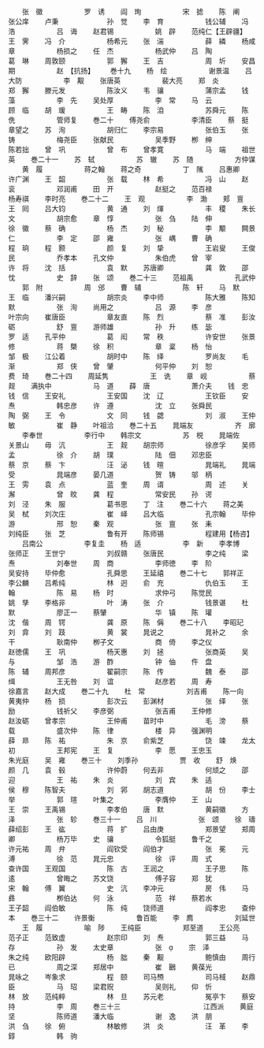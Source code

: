 <!-- { "loadSidebar": true } -->
　　张　徽　　　　　　罗　诱
　　阎　珣　　　　　　宋　摅
　　陈　阐　　　　　　张公庠
　　卢秉　　　　　　　孙　觉
　　李　育　　　　　　钱公辅
　　冯　浩　　　　　　吕　诲
　　赵君锡　　　　　　姚　辟
　　范纯仁【王辟疆】　　　王　霁
　　冯　介　　　　　　杨希元
　　张　湍　　　　　　薛　繗
　　杨咸章　　　　　　杨损之
　　任　杰　　　　　　杨武仲
　　吕　陶　　　　　　葛　琳
　　周敦颐　　　　　　郭　獬
　　王　吉　　　　　　周　圻
　　安昌期　　　　　　赵　【抗扬】
　　巻十九
　　杨　绘　　　　　　谢景温
　　吕大防　　　　　　李　觏
　　张唐英　　　　　　裴大亮
　　郑　炎　　　　　　郑　獬
　　滕元发　　　　　　陈汝义
　　韦　骧　　　　　　蒲宗孟
　　钱　藻　　　　　　李　先
　　吴处厚　　　　　　李　常
　　马　云　　　　　　顾　临
　　胡　瑗　　　　　　王　畴
　　陈　洎　　　　　　苏舜元
　　陈　侁　　　　　　管师复
　　巻二十
　　傅尧俞　　　　　　李清臣
　　蔡　挺　　　　　　章望之
　　苏　洵　　　　　　胡归仁
　　李宗易　　　　　　张伯玉
　　张　铸　　　　　　梅尧臣
　　张献民　　　　　　吴季野
　　栁　绅　　　　　　陈若拙
　　曾　巩　　　　　　曾　布
　　曾孝寛　　　　　　马　端
　　祖世英
　　巻二十一
　　苏　轼　　　　　　苏　辙
　　苏　随　　　　　　方仲谋
　　黄　履　　　　　　蒋之翰
　　蒋之奇　　　　　　丁　隲
　　吕惠卿　　　　　　许广渊
　　王　韶　　　　　　张　载
　　林　希　　　　　　冯　山
　　赵　衮　　　　　　邓润甫
　　田　开　　　　　　赵挺之
　　范百禄　　　　　　杨寿祺
　　李时亮
　　巻二十二
　　王　观　　　　　　李　渤
　　郏　亶　　　　　　王　囘
　　吕大钧　　　　　　黄　通
　　刘　煇　　　　　　丰　稷
　　朱长文　　　　　　胡宗愈
　　章　惇　　　　　　张　刍
　　陆　伸　　　　　　徐　徽
　　蔡　确　　　　　　杨　杰
　　刘　秘　　　　　　李　颙
　　闗景仁　　　　　　李　定
　　邵　雍　　　　　　张　嵎
　　曹　确　　　　　　程　珦
　　程　颢　　　　　　颜　复
　　刘　挚　　　　　　王岩叟
　　王俊民　　　　　　乔孝本
　　孔文仲　　　　　　朱伯虎
　　曾　宰　　　　　　许　将
　　沈　括　　　　　　袁　默
　　苏唐卿　　　　　　龚　敦
　　邵　忱　　　　　　史　辞
　　张　颂
　　巻二十三
　　范祖禹　　　　　　孔武仲
　　郭　附　　　　　　周　邠
　　曹　辅　　　　　　陈　轩
　　马　默　　　　　　王　临
　　潘兴嗣　　　　　　胡宗炎
　　李中师　　　　　　陈大雅
　　陈知默　　　　　　张　洵
　　尚用之　　　　　　吕　源
　　李　彦　　　　　　叶宗向
　　崔唐臣　　　　　　章友直
　　陈　烈　　　　　　蔡　准
　　彭汝砺　　　　　　舒　亶
　　游师雄　　　　　　孙　升
　　练　毖　　　　　　罗　适
　　孔平仲　　　　　　葛　闳
　　常　秩　　　　　　许安世
　　张景修　　　　　　蒋　槩
　　徐　积　　　　　　章　楶
　　杨　怡　　　　　　邹　极
　　江公着　　　　　　胡时中
　　陈　绎　　　　　　罗尚友
　　毛　渐　　　　　　郑　侠
　　曾　肈　　　　　　何平仲
　　刘　恕　　　　　　费　琦
　　巻二十四
　　周延隽　　　　　　王　诜
　　章　岘　　　　　　蔡　觌
　　满执中　　　　　　马　道
　　薛　唐　　　　　　萧介夫
　　钱　忠　　　　　　钱　信
　　王安礼　　　　　　王安国
　　沈　辽　　　　　　王钦臣
　　安　焘　　　　　　韩忠彦
　　许　遵　　　　　　沈　立
　　张舜民　　　　　　陶　弼
　　王　令　　　　　　文　同
　　钱　勰　　　　　　刘　淑
　　王仲敏　　　　　　崔　静
　　叶祖洽
　　巻二十五
　　晁端友　　　　　　齐　廓
　　李奉世　　　　　　李行中
　　韩宗文　　　　　　苏　棁
　　晁端佐　　　　　　关景山
　　毋　沆　　　　　　王　觌
　　胡宗师　　　　　　徐彦孚
　　吴师孟　　　　　　徐　介
　　胡　璞　　　　　　陆　佃
　　邓忠臣　　　　　　蔡　京
　　蔡　卞　　　　　　汪　泌
　　钱　暄　　　　　　晁端礼
　　晁端受　　　　　　晁端彦
　　晏几道　　　　　　贺　铸
　　邬　柄　　　　　　王　雱
　　袁　点　　　　　　蓝　奎
　　周　谞　　　　　　周　述
　　关　澥　　　　　　曾　旼
　　龚　程　　　　　　常安民
　　孙　谔　　　　　　刘　泾
　　朱　服　　　　　　葛书思
　　丁　注
　　巻二十六
　　蒋之美　　　　　　吴　栻
　　刘次庄　　　　　　崔　峄
　　吕大临　　　　　　孔宗翰
　　毕仲游　　　　　　邢　恕
　　秦　观　　　　　　张　亶
　　张　耒　　　　　　刘纯臣
　　张　芝　　　　　　鲁有开
　　陈师锡　　　　　　程建用【杨咨】
　　吕南公　　　　　　李复圭
　　杨　适　　　　　　李　新
　　李孝博　　　　　　张师正
　　王世宁　　　　　　刘叔赣
　　张唐民　　　　　　李之纯
　　梁　焘　　　　　　刘奉世
　　周　商　　　　　　李师徳
　　李　阶　　　　　　吴安持
　　毕仲愈　　　　　　孔舜思
　　王延禧
　　巻二十七
　　郭祥正　　　　　　李公麟
　　吕希纯　　　　　　林　迥
　　俞　充　　　　　　仇伯玉
　　王　翰　　　　　　陈　易
　　杨　时　　　　　　求仲弓
　　陈觉民　　　　　　姚　孳
　　李格非　　　　　　叶　涛
　　张　介　　　　　　钱景谌
　　杜　默　　　　　　廖正一
　　蔡肈　　　　　　　华　镇
　　陈　瓘　　　　　　沈　偕
　　周　锷　　　　　　龚　原
　　陈　偁
　　巻二十八
　　李昭玘　　　　　　刘　弇
　　刘　跂　　　　　　黄　裳
　　晁说之　　　　　　晁补之
　　余　干　　　　　　耿南仲
　　栁子文　　　　　　商　倚
　　李之仪　　　　　　赵徳儒
　　王　巩　　　　　　杨天惠
　　刘　拯　　　　　　张商英
　　吴　与　　　　　　邹　浩
　　游　酢　　　　　　钟　伷
　　仵　盘　　　　　　陈　辅
　　周邦彦　　　　　　翟嗣宗
　　陈　传　　　　　　魏　泰
　　邵　缉　　　　　　王无咎
　　刘　谊　　　　　　赵彦若
　　周　寿　　　　　　徐嘉言
　　赵大成
　　巻二十九
　　杜　常　　　　　　刘吉甫
　　陈一向　　　　　　黄夷仲
　　杨　损　　　　　　彭次云
　　彭渊材　　　　　　张　绎
　　张　励　　　　　　钱祈父
　　李彦弼　　　　　　张吉甫
　　王仲修　　　　　　赵汝砺
　　曾孝宗　　　　　　王仲甫
　　苗时中　　　　　　毛　滂
　　蔡　载　　　　　　盛次仲
　　陈　律　　　　　　楼　异
　　强渊明　　　　　　薛　昻
　　陈　祐　　　　　　朱　京
　　俞紫芝　　　　　　饶　竦
　　龙太初　　　　　　王邦宪
　　王　复　　　　　　李　愿
　　王忠玉　　　　　　朱光庭
　　吴　雍
　　巻三十
　　刘季孙　　　　　　贾　收
　　舒　焕　　　　　　颜　几
　　袁　毂　　　　　　许仲蔚
　　何去非　　　　　　何颃之
　　邵　迎　　　　　　王　祐
　　朱　炎　　　　　　刘　宾
　　朱　适　　　　　　侯　穆
　　陈智夫　　　　　　刘　郛
　　胡志道　　　　　　胡　份
　　李士举　　　　　　郭　瑄
　　叶集之　　　　　　李膺仲
　　王　山　　　　　　王　崇
　　王禹锡　　　　　　李孝伯
　　唐　默　　　　　　黄嗣徽
　　方　泽　　　　　　张　轸
　　巻三十一
　　吕　川　　　　　　张　颂
　　徐　璹　　　　　　薛绍彭
　　王　谹　　　　　　蒋　扩
　　吕由庚　　　　　　郑景望
　　郑周卿　　　　　　杨万毕
　　史　骧　　　　　　令狐挺
　　鲁千之　　　　　　许元祐
　　周　弁　　　　　　阎钦受
　　阎伯才　　　　　　张　冕
　　元　溥　　　　　　徐　范
　　晁元忠　　　　　　徐　评
　　周　式　　　　　　查许国
　　王观国　　　　　　陈　古
　　王润之　　　　　　王子思
　　陈　逺　　　　　　曾晦之
　　苏文饶　　　　　　傅子容
　　郑　犹　　　　　　宋　翰
　　傅　翼　　　　　　史　沆
　　李冲元　　　　　　房　伟
　　马　彞　　　　　　栁伯达
　　何　泳　　　　　　范　祥
　　蔡若水　　　　　　王子韶
　　阎伯敏　　　　　　陈　纯
　　饶师道　　　　　　阎孝忠
　　查仲本
　　巻三十二
　　许景衡　　　　　　鲁百能
　　李　廌　　　　　　刘延世
　　王　履　　　　　　喻　陟
　　王纯臣　　　　　　郑至道
　　王公亮　　　　　　范子正
　　范致虚　　　　　　赵宗印
　　刘　焘　　　　　　郭三益
　　马　存　　　　　　孙　发
　　太史章　　　　　　张　
　　宗　泽　　　　　　朱之纯
　　欧阳辟　　　　　　杨　朏
　　秦　觏　　　　　　鲍慎由
　　周行已　　　　　　周之深
　　郑居中　　　　　　崔　鶠
　　黄葆光　　　　　　晁咏之
　　岑象求　　　　　　程　颐
　　司马槱　　　　　　司马棫
　　赵鼎臣　　　　　　马　玿
　　梁君贶　　　　　　吴则礼
　　仰　忻　　　　　　林　放
　　范纯粹　　　　　　林　旦
　　苏元老　　　　　　冤亭卞
　　蔡安持　　　　　　李　周
　　巻三十三　　　　　　　　　　　　江西派
　　黄庭坚　　　　　　陈师道
　　潘大临　　　　　　谢　逸
　　洪　朋　　　　　　洪　刍
　　徐　俯　　　　　　林敏修
　　洪　炎　　　　　　汪　革
　　李　錞　　　　　　韩　驹
